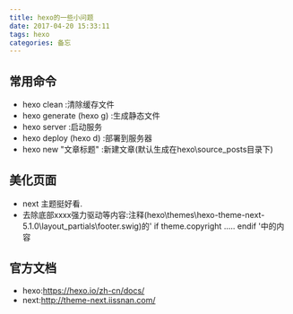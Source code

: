 ```yaml
---
title: hexo的一些小问题
date: 2017-04-20 15:33:11
tags: hexo
categories: 备忘
---
```


## 常用命令

- hexo clean :清除缓存文件
- hexo generate (hexo g) :生成静态文件
- hexo server :启动服务
- hexo deploy (hexo d) :部署到服务器
- hexo new "文章标题" :新建文章(默认生成在hexo\source\_posts目录下)
<!-- more -->

## 美化页面
- next 主题挺好看.
- 去除底部xxxx强力驱动等内容:注释(hexo\themes\hexo-theme-next-5.1.0\layout\_partials\footer.swig)的' if theme.copyright ..... endif '中的内容

## 官方文档
- hexo:https://hexo.io/zh-cn/docs/
- next:http://theme-next.iissnan.com/